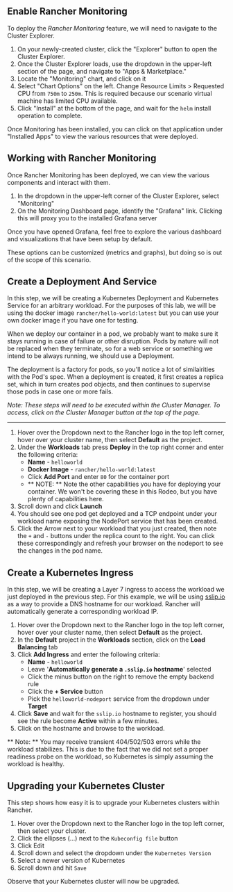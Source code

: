 ## Enable Rancher Monitoring

To deploy the _Rancher Monitoring_ feature, we will need to navigate to the Cluster Explorer.

1. On your newly-created cluster, click the "Explorer" button to open the Cluster Explorer.
2. Once the Cluster Explorer loads, use the dropdown in the upper-left section of the page, and navigate to "Apps & Marketplace."
3. Locate the "Monitoring" chart, and click on it
4. Select "Chart Options" on the left. Change Resource Limits > Requested CPU from `750m` to `250m`. This is required because our scenario virtual machine has limited CPU available.
5. Click "Install" at the bottom of the page, and wait for the `helm` install operation to complete.

Once Monitoring has been installed, you can click on that application under "Installed Apps" to view the various resources that were deployed.

## Working with Rancher Monitoring

Once Rancher Monitoring has been deployed, we can view the various components and interact with them. 

1. In the dropdown in the upper-left corner of the Cluster Explorer, select "Monitoring"
2. On the Monitoring Dashboard page, identify the "Grafana" link. Clicking this will proxy you to the installed Grafana server

Once you have opened Grafana, feel free to explore the various dashboard and visualizations that have been setup by default. 

These options can be customized (metrics and graphs), but doing so is out of the scope of this scenario. 

## Create a Deployment And Service

In this step, we will be creating a Kubernetes Deployment and Kubernetes Service for an arbitrary workload. For the purposes of this lab, we will be using the docker image `rancher/hello-world:latest` but you can use your own docker image if you have one for testing.

When we deploy our container in a pod, we probably want to make sure it stays running in case of failure or other disruption. Pods by nature will not be replaced when they terminate, so for a web service or something we intend to be always running, we should use a Deployment.

The deployment is a factory for pods, so you'll notice a lot of similairities with the Pod's spec. When a deployment is created, it first creates a replica set, which in turn creates pod objects, and then continues to supervise those pods in case one or more fails.

_Note: These steps will need to be executed within the Cluster Manager. To access, click on the Cluster Manager button at the top of the page._

---
1. Hover over the Dropdown next to the Rancher logo in the top left corner, hover over your cluster name, then select **Default** as the project.
1. Under the **Workloads** tab press **Deploy** in the top right corner and enter the following criteria:
	- **Name** - `helloworld`
	- **Docker Image** - `rancher/hello-world:latest`
	- Click **Add Port** and enter `80` for the container port
	- ** NOTE: ** Note the other capabilities you have for deploying your container. We won't be covering these in this Rodeo, but you have plenty of capabilities here.
1. Scroll down and click **Launch**
1. You should see one pod get deployed and a TCP endpoint under your workload name exposing the NodePort service that has been created.
1. Click the Arrow next to your workload that you just created, then note the `+` and `-` buttons under the replica count to the right. You can click these correspondingly and refresh your browser on the nodeport to see the changes in the pod name.

## Create a Kubernetes Ingress

In this step, we will be creating a Layer 7 ingress to access the workload we just deployed in the previous step. For this example, we will be using [sslip.io](http://sslip.io/) as a way to provide a DNS hostname for our workload. Rancher will automatically generate a corresponding workload IP.

1. Hover over the Dropdown next to the Rancher logo in the top left corner, hover over your cluster name, then select **Default** as the project.
1. In the **Default** project in the **Workloads** section, click on the **Load Balancing** tab
1. Click **Add Ingress** and enter the following criteria:
	- **Name** - `helloworld`
	- Leave '**Automatically generate a `.sslip.io` hostname**' selected
	- Click the minus button on the right to remove the empty backend rule
	- Click the **+ Service** button
	- Pick the `helloworld-nodeport` service from the dropdown under **Target**
1. Click **Save** and wait for the `sslip.io` hostname to register, you should see the rule become **Active** within a few minutes.
1. Click on the hostname and browse to the workload.

** Note: ** You may receive transient 404/502/503 errors while the workload stabilizes. This is due to the fact that we did not set a proper readiness probe on the workload, so Kubernetes is simply assuming the workload is healthy.

## Upgrading your Kubernetes Cluster

This step shows how easy it is to upgrade your Kubernetes clusters within Rancher.

1. Hover over the Dropdown next to the Rancher logo in the top left corner, then select your cluster.
1. Click the ellipses (...) next to the `Kubeconfig file` button
1. Click Edit
1. Scroll down and select the dropdown under the `Kubernetes Version`
1. Select a newer version of Kubernetes
1. Scroll down and hit `Save`

Observe that your Kubernetes cluster will now be upgraded.
